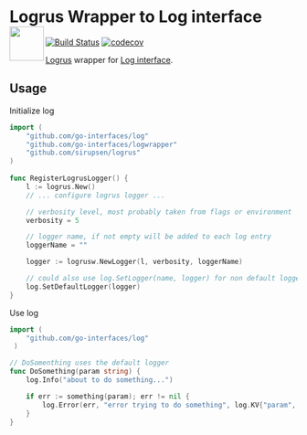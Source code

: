 # Logrus Wrapper to Log interface <img align="left" width="60px" src="https://avatars0.githubusercontent.com/u/47711035?s=400&u=e8a2891cca67da66972ad478069588deb0299e4b&v=4">

[![Build Status](https://travis-ci.com/go-interfaces/logrusw.svg?branch=master)](https://travis-ci.com/go-interfaces/logrusw) [![codecov](https://codecov.io/gh/go-interfaces/logrusw/branch/master/graph/badge.svg)](https://codecov.io/gh/go-interfaces/logrusw)

[Logrus](https://github.com/sirupsen/logrus) wrapper for [Log interface](https://github.com/go-interfaces/log).


## Usage


Initialize log

```go
import (
    "github.com/go-interfaces/log"
    "github.com/go-interfaces/logwrapper"
    "github.com/sirupsen/logrus"
)	
	
func RegisterLogrusLogger() {
    l := logrus.New()
    // ... configure logrus logger ...

    // verbosity level, most probably taken from flags or environment
    verbosity = 5

    // logger name, if not empty will be added to each log entry
    loggerName = ""

    logger := logrusw.NewLogger(l, verbosity, loggerName)

    // could also use log.SetLogger(name, logger) for non default loggers
    log.SetDefaultLogger(logger)
}

```

Use log
```go
import (
    "github.com/go-interfaces/log"
 )	

// DoSomenthing uses the default logger
func DoSomething(param string) {
    log.Info("about to do something...")

    if err := something(param); err != nil {
        log.Error(err, "error trying to do something", log.KV{"param", param})
    }
}
```
